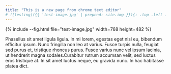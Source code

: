 ```yaml
---
title: "This is a new page from chrome text editor"
# ![testing]({{ 'test-image.jpg' | prepend: site.img }}){: .top .left .third }
---
```


{% include --fig.html file="test-image.jpg" width=768 height=482 %}

Phasellus sit amet ligula ligula. In mi lorem, egestas eget nisl eu, bibendum efficitur ipsum. Nunc fringilla non leo at varius. Fusce turpis nulla, feugiat sed purus et, tristique rhoncus purus. Fusce varius nunc vel ipsum lacinia, ut hendrerit magna sodales.<!--more-->Curabitur rutrum accumsan velit, sed luctus eros tristique at. In sit amet luctus neque, eu gravida nunc. In hac habitasse platea dict.
